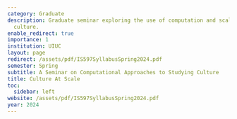 ```yaml
---
category: Graduate
description: Graduate seminar exploring the use of computation and scale to study
  culture.
enable_redirect: true
importance: 1
institution: UIUC
layout: page
redirect: /assets/pdf/IS597SyllabusSpring2024.pdf
semester: Spring
subtitle: A Seminar on Computational Approaches to Studying Culture
title: Culture At Scale
toc:
  sidebar: left
website: /assets/pdf/IS597SyllabusSpring2024.pdf
year: 2024
---
```


